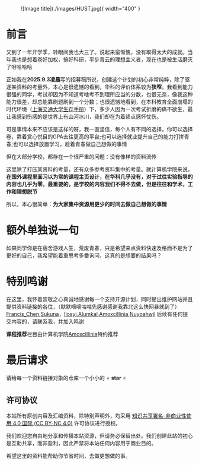 <figure markdown>
  ![Image title](./images/HUST.jpg){ width="400" }
</figure>

# 前言

又到了一年开学季，转眼间我也大三了。说起来蛮惭愧，没有取得太大的成就。当年我也是想着卷好加权，搞好科研，平步青云的理想主义者，现在也是被生活磨灭了呀哈哈哈

正如我在**2025.9.3凌晨**写的招募稿所说，创建这个计划的初心非常纯粹，除了驱逐某资料的考量外，本心是很遗憾的看到，华科的评价体系较为**狭窄**。我看到能力很强的同学，考试却因为不知道考啥考不到理所应当的分数，也很无奈，像我这种能力很差，却总能靠刷题刷到一个分数；也很遗憾地看到，在本科教育全面崩塌的时代环境（[上海交通大学生存手册](https://github.com/SurviveSJTU/SurviveSJTUManual/blob/master/SUMMARY.md)）下，多少人因为一次考试折磨的痛不欲生，最让我感到伤感的是世界上有山河冰川，我们却在为着绩点感怀忧伤。

可是事情本来不应该是这样的呀，我一直坚信，每个人有不同的选择，你可以选择卷，靠着赏心悦目的GPA去往更高的平台;也可以选择就业提升自己的能力打拼青春;也可以选择放置学习，趁着青春做自己想做的事情

但在大部分学校，都存在一个很严重的问题：没有像样的资料流传

这里除了打压某资料的考量，还有众多参考资料集中的考量。就计算机学院来说，**在国外课程里面习以为常的课程主页设计，在华科几乎没有，对于过往实验指导的内容也几乎为零。最重要的，是学校的内容我们不得不去做，但是往往和学术，工作和理想脱节**

所以，本心很简单：**为大家集中资源用更少的时间去做自己想做的事情**

# 额外单独说一句

如果同学你是在宿舍游戏人生，荒废青春，只是希望来点资料快速及格而不是为了更好的自己，我希望能着重思考多番询问，这真的是想要的结果吗？

# 特别鸣谢

在这里，我怀着崇敬之心真诚地感谢每一个支持开源计划，同时提出维护网站并且提供资料链接的各位，（默默嘀嘀咕咕先感谢感谢我靠北这么快网暴就到了）[Francis_Chen](https://github.com/YuhangChen1),[Sukuna](https://github.com/SukunaShinmyoumaru-hust)，[Ilosyi](https://github.com/Ilosyi),[Alumkal](https://github.com/alumkal),[Amoxcillinia](https://github.com/Amoxcillinia),[Nuyoahwjl](https://github.com/Nuyoahwjl)
后续有任何提交内容的，请联系我，并加入鸣谢

**课程推荐**栏目由计算机学院[Amoxcillinia](https://github.com/Amoxcillinia)特约推荐

# 最后请求

请给每一个资料链接对象的仓库一个小小的 ⭐ **star** ⭐

## 许可协议

本站所有原创内容及汇编资料，除特别声明外，均采用 [知识共享署名-非商业性使用 4.0 国际 (CC BY-NC 4.0)](https://creativecommons.org/licenses/by-nc/4.0/deed.zh-Hans) 许可协议进行授权。

我们欢迎您自由地分享和传播本站资源，但请务必保留出处。我们创建此站的初心是互助共享，而非盈利，因此严禁将本站任何内容用于商业目的。

希望这里的资料能帮助你节省时间，去做更想做的事。